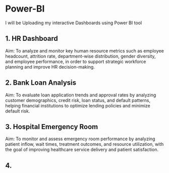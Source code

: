 # Power-BI

I will be Uploading my interactive Dashboards using Power BI tool

## 1. HR Dashboard
Aim:
To analyze and monitor key human resource metrics such as employee headcount, attrition rate, department-wise distribution, gender diversity, and employee performance, in order to support strategic workforce planning and improve HR decision-making.

## 2. Bank Loan Analysis
Aim:
To evaluate loan application trends and approval rates by analyzing customer demographics, credit risk, loan status, and default patterns, helping financial institutions to optimize lending policies and minimize default risk.

## 3. Hospital Emergency Room
Aim:
To monitor and assess emergency room performance by analyzing patient inflow, wait times, treatment outcomes, and resource utilization, with the goal of improving healthcare service delivery and patient satisfaction.

## 4.
